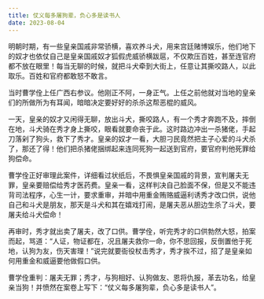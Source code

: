 ```yaml
---
title: 仗义每多屠狗辈，负心多是读书人
date: 2023-08-04
---
```


明朝时期，有一些皇亲国戚非常骄横，喜欢养斗犬，用来宫廷赌博娱乐，他们地下的奴才也依仗自己是皇亲国戚奴才狐假虎威骄横跋扈，不仅欺压百姓，甚至连官府都不放在眼里！每当无聊的时候，就把斗犬牵到大街上，任意让其撕咬路人，以此取乐。百姓和官府都敢怒不敢言。

当时曹学佺上任广西右参议。他刚正不阿，一身正气。上任之前他就对当地的皇亲们的所做所为有耳闻，暗暗决定要好好的杀杀这帮恶棍的威风。

一天，皇亲的奴才又闲得无聊，放出斗犬，撕咬路人，有一个秀才奔跑不及，摔倒在地，斗犬骑在秀才身上撕咬，眼看就要命丧于此。这时路边冲出一杀猪佬，手起刀落剁了狗头，救下了秀才。皇亲的奴才一看，大胆刁民竟然把主子心爱的斗犬杀了，那还了得！他们把杀猪佬捆绑起来连同死狗一起送到官府，要官府判他死罪给狗偿命。

曹学佺正好审理此案件，详细看过状纸后，不畏惧皇亲国戚的背景，宣判屠夫无罪，皇亲要赔偿给秀才医药费。皇亲一看，这样判决自己脸面不保，但是又不能违背司法程序，心生一计，要求重审，并暗中用重金贿赂威逼利诱秀才改口供，说他自己和斗犬是朋友，那天是斗犬和其在嬉戏打闹，是屠夫恶从胆边生杀了斗犬，要屠夫给斗犬偿命！

再审时，秀才就出卖了屠夫，改了口供。曹学佺，听完秀才的口供勃然大怒，拍案而起，骂道：“人证，物证都在，况且屠夫救你一命，你不思回报，反倒置他于死地，认狗为友，伤天害理！”说完就要衙役杖击秀才，秀才挨不过，招了是皇亲如何用重金和威逼要他做假口供。

曹学佺重判：屠夫无罪；秀才，与狗相好、认狗做友、恩将仇报，革去功名，给皇亲当狗！并愤然在案卷上写下：“仗义每多屠狗辈，负心多是读书人”。